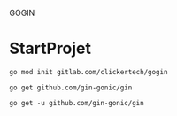  GOGIN

 # StartProjet
 ```
go mod init gitlab.com/clickertech/gogin

go get github.com/gin-gonic/gin

go get -u github.com/gin-gonic/gin
 
 ```
  
